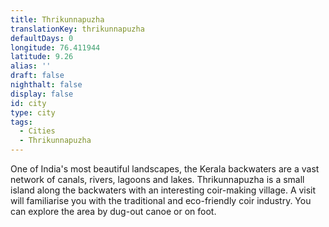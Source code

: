 ```yaml
---
title: Thrikunnapuzha
translationKey: thrikunnapuzha
defaultDays: 0
longitude: 76.411944
latitude: 9.26
alias: ''
draft: false
nighthalt: false
display: false
id: city
type: city
tags:
  - Cities
  - Thrikunnapuzha
---
```

One of India's most beautiful landscapes, the Kerala backwaters are a vast network of canals, rivers, lagoons and lakes. Thrikunnapuzha is a small island along the backwaters with an interesting coir-making village. A visit will familiarise you with the traditional and eco-friendly coir industry. You can explore the area by dug-out canoe or on foot.  